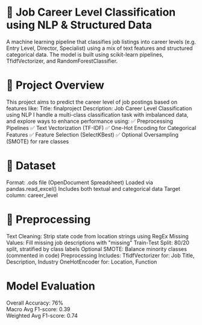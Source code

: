 # 🧠 Job Career Level Classification using NLP & Structured Data
A machine learning pipeline that classifies job listings into career levels (e.g. Entry Level, Director, Specialist) using a mix of text features and structured categorical data. The model is built using scikit-learn pipelines, TfidfVectorizer, and RandomForestClassifier.

# 🚀 Project Overview
This project aims to predict the career level of job postings based on features like:
Title: finalproject
Description: Job Career Level Classification using NLP
I  handle a multi-class classification task with imbalanced data, and explore ways to enhance performance using:
✅ Preprocessing Pipelines
✅ Text Vectorization (TF-IDF)
✅ One-Hot Encoding for Categorical Features
✅ Feature Selection (SelectKBest)
✅ Optional Oversampling (SMOTE) for rare classes

# 🧾 Dataset
Format: .ods file (OpenDocument Spreadsheet)
Loaded via pandas.read_excel()
Includes both textual and categorical data
Target column: career_level

# 🔄 Preprocessing
Text Cleaning: Strip state code from location strings using RegEx
Missing Values: Fill missing job descriptions with "missing"
Train-Test Split: 80/20 split, stratified by class labels
Optional SMOTE: Balance minority classes (commented in code)
 Preprocessing Includes:
TfidfVectorizer for: Job Title, Description, Industry
OneHotEncoder for: Location, Function

# Model Evaluation
Overall Accuracy: 76%  
Macro Avg F1-score: 0.39  
Weighted Avg F1-score: 0.74
